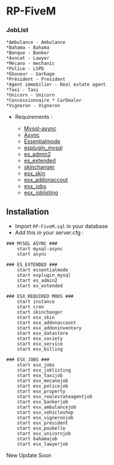 # RP-FiveM


### JobList
	
	*Ambulance - Ambulance
	*Bahama - Bahama
	*Banque - Banker
	*Avocat - Lawyer
	*Mécano - mechanic
	*Police - LSPD
	*Eboueur - Garbage
	*Président - President
	*Agent immobilier - Real estate agent
	*Taxi - Taxi
	*Unicorn - Unicorn
	*Concessionnaire * CarDealer
	*Vigneron - Vigneron

* Requirements :

	* [Mysql-async](https://github.com/brouznouf/fivem-mysql-async)
	* [Async](https://github.com/ESX-Org/async)
	* [Essentialmode](https://github.com/kanersps/essentialmode/releases/tag/6.1.0)
	* [esplugin_mysql](https://github.com/kanersps/esplugin_mysql)
	* [es_admin2](https://github.com/kanersps/es_admin)
	* [es_extended](https://github.com/ESX-Org/es_extended)
	* [skinchanger](https://github.com/ESX-Org/skinchanger)
	* [esx_skin](https://github.com/ESX-Org/esx_skin)
	* [esx_addonaccout](https://github.com/ESX-Org/esx_addonaccount)
	* [esx_jobs](https://github.com/ESX-Org/esx_jobs)
	* [esx_joblisting](https://github.com/ESX-Org/esx_joblisting)

## Installation
- Import `RP-FiveM.sql` in your database
- Add this in your server.cfg :

```
### MYSQL ASYNC ###
	start mysql-async
	start async
	
### ES_EXTENDED ###
	start essentialmode
	start esplugin_mysql
    start es_admin2
    start es_extended

### ESX_REQUIRED MODS ###
	start instance
    start cron
    start skinchanger
    start esx_skin
    start esx_addonaccount
    start esx_addoninventory
    start esx_datastore    
    start esx_society
    start esx_service
    start esx_billing

### ESX_JOBS ###
 	start esx_jobs
    start esx_joblisting
    start esx_taxijob
    start esx_mecanojob
    start esx_policejob
    start esx_property
    start esx_realestateagentjob
    start esx_bankerjob
    start esx_ambulancejob
    start esx_vehicleshop
    start esx_vigneronjob
    start esx_president
    start esx_poubelle
    start esx_unicornjob
    start bahamajob
    start esx_lawyerjob

```

New Update Soon
